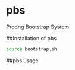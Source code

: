 pbs
========
Prodng Bootstrap System

##Installation of pbs
```bash
source bootstrap.sh
```

##pbs usage

